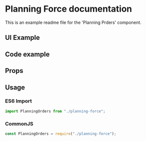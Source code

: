 # Planning Force documentation

This is an example readme file for the 'Planning Prders' component.

## UI Example

<!-- STORY -->

## Code example

<!-- SOURCE -->

## Props

<!-- PROPS -->

## Usage

### ES6 Import

```js
import PlanningOrders from "./planning-force";
```

### CommonJS

```js
const PlanningOrders = require("./planning-force");
```
